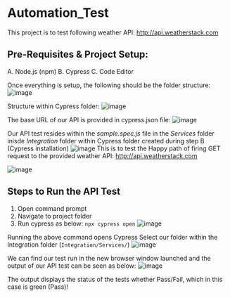 # Automation_Test
This project is to test following weather API: http://api.weatherstack.com

## Pre-Requisites & Project Setup:
A. Node.js (npm)
B. Cypress 
C. Code Editor

Once everything is setup, the following should be the folder structure:
![image](https://user-images.githubusercontent.com/10388724/120902482-51691a00-c65e-11eb-9610-fc22f1457401.png)

Structure within Cypress folder:
![image](https://user-images.githubusercontent.com/10388724/120902669-36e37080-c65f-11eb-930f-5d6ec880ea79.png)

The base URL of our API is provided in cypress.json file:
![image](https://user-images.githubusercontent.com/10388724/120902026-a7888e00-c65b-11eb-865f-d6ef574eea9c.png)

Our API test resides within the _sample.spec.js_ file in the _Services_ folder inisde _Integration_ folder within Cypress folder created during step B (Cypress installation)
![image](https://user-images.githubusercontent.com/10388724/120902781-e3255700-c65f-11eb-83e5-8d3ae7c2c752.png)
This is to test the Happy path of firing GET request to the provided weather API: http://api.weatherstack.com

![image](https://user-images.githubusercontent.com/10388724/120903301-10273900-c663-11eb-8286-e01bf9f60f1e.png)

## Steps to Run the API Test
1. Open command prompt
2. Navigate to project folder
3. Run cypress as below:
`npx cypress open`
![image](https://user-images.githubusercontent.com/10388724/120902975-f2f16b00-c660-11eb-8352-862bef98bada.png)


Running the above command opens Cypress 
Select our folder within the Integration folder (`Integration/Services/`)
![image](https://user-images.githubusercontent.com/10388724/120903052-7a3ede80-c661-11eb-9d4f-276ce0f12079.png)

We can find our test run in the new browser window launched and the output of our API test can be seen as below:
![image](https://user-images.githubusercontent.com/10388724/120903079-b1ad8b00-c661-11eb-96d3-fb0b8f0f00d1.png)

The output displays the status of the tests whether Pass/Fail, which in this case is green (Pass)!
